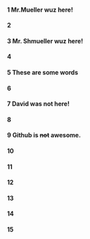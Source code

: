 #### 1 Mr.Mueller wuz here!
#### 2
#### 3 Mr. Shmueller wuz here!
#### 4
#### 5 These are some words
#### 6
#### 7 David was not here!
#### 8
#### 9 Github is ~~not~~ awesome.
#### 10
#### 11
#### 12
#### 13
#### 14
#### 15